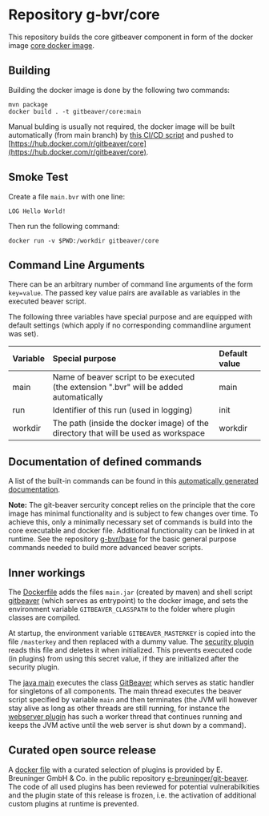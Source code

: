 # Repository g-bvr/core

This repository builds the core gitbeaver component in form of the 
docker image  [core docker image](https://hub.docker.com/r/gitbeaver/core). 

## Building

Building the docker image is done by the following two commands:

```
mvn package
docker build . -t gitbeaver/core:main
```

Manual bulding is usually not required, the docker image will be built automatically (from main branch) by
[this CI/CD script](.github/workflows/docker-image.yml) and pushed to [https://hub.docker.com/r/gitbeaver/core](https://hub.docker.com/r/gitbeaver/core).

## Smoke Test

Create a file ```main.bvr``` with one line:

```
LOG Hello World!
```

Then run the following command:
```
docker run -v $PWD:/workdir gitbeaver/core     
```

## Command Line Arguments

There can be an arbitrary number of command line arguments of the form ```key=value```. 
The passed key value pairs are available as variables in the executed beaver script.

The following three variables have special purpose and are equipped with default settings (which apply if no corresponding commandline argument was set).

| Variable | Special purpose                                                                        | Default value |
|:---------|:---------------------------------------------------------------------------------------|:--------------|
| main     | Name of beaver script to be executed (the extension ".bvr" will be added automatically | main          |
| run      | Identifier of this run (used in logging)                                               | init          |
| workdir  | The path (inside the docker image) of the directory that will be used as workspace     | workdir       |

## Documentation of defined commands

A list of the built-in commands can be found in this [automatically generated documentation](https://htmlpreview.github.io/?https://raw.githubusercontent.com/g-bvr/core/main/doc/CorePlugin.html).

**Note:** The git-beaver sercurity concept relies on the principle that the core image has minimal functionality and 
is subject to few changes over time. To achieve this, only a minimally necessary set of commands is build into the core 
executable and docker file. Additional functionality can be linked in at runtime. See the repository [g-bvr/base](https://github.com/g-bvr/base)
for the basic general purpose commands needed to build more advanced beaver scripts.

## Inner workings

The [Dockerfile](Dockerfile) adds the files ```main.jar``` (created by maven) and shell script [gitbeaver](gitbeaver) (which serves as entrypoint) to the docker image,
and sets the environment variable ```GITBEAVER_CLASSPATH``` to the folder where plugin classes are compiled.

At startup, the environment variable ```GITBEAVER_MASTERKEY``` is copied into the file ```/masterkey``` and then replaced with a dummy value. 
The [security plugin](https://github.com/g-bvr/security) reads this file and deletes it when initialized. This prevents
executed code (in plugins) from using this secret value, if they are initialized after the security plugin. 

The [java main](src/main/java/org/jkube/gitbeaver/Main.java) executes the class [GitBeaver](src/main/java/org/jkube/gitbeaver/GitBeaver.java) which serves as 
static handler for singletons of all components. The main thread executes the beaver script specified by variable ```main``` and then terminates
(the JVM will however stay alive as long as other threads are still running, for instance the [webserver plugin](https://github.com/g-bvr/web-server) has 
such a worker thread that continues running and keeps the JVM active until the web server is shut down by a command).

## Curated open source release

A [docker file](https://hub.docker.com/r/gitbeaver/release) with a curated selection of plugins is provided by E. Breuninger GmbH & Co. in the public repository
[e-breuninger/git-beaver](https://github.com/e-breuninger/git-beaver). The code of all used plugins has been reviewed for potential vulnerabilkities and the
plugin state of this release is frozen, i.e. the activation of additional custom plugins at runtime is prevented.  

